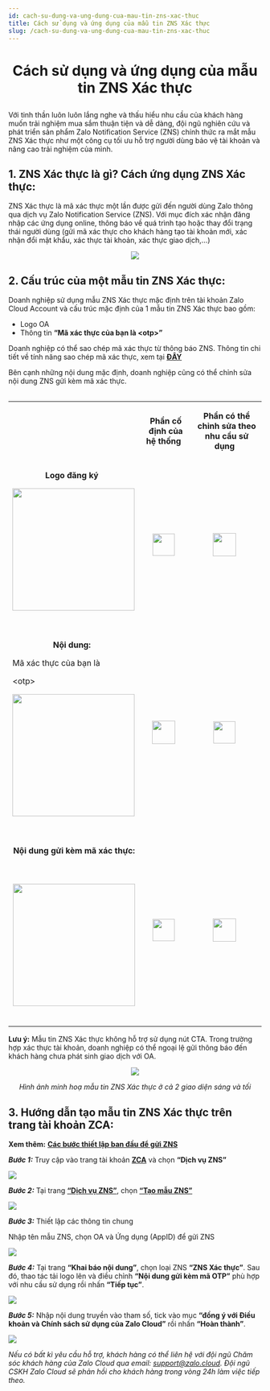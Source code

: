 ```yaml
---
id: cach-su-dung-va-ung-dung-cua-mau-tin-zns-xac-thuc
title: Cách sử dụng và ứng dụng của mẫu tin ZNS Xác thực
slug: /cach-su-dung-va-ung-dung-cua-mau-tin-zns-xac-thuc
---
```


# <p align="center">Cách sử dụng và ứng dụng của mẫu tin ZNS Xác thực</p>

Với tinh thần luôn luôn lắng nghe và thấu hiểu nhu cầu của khách hàng muốn trải nghiệm mua sắm thuận tiện và dễ dàng, đội ngũ nghiên cứu và phát triển sản phẩm Zalo Notification Service (ZNS) chính thức ra mắt mẫu ZNS Xác thực như một công cụ tối ưu hỗ trợ người dùng bảo vệ tài khoản và nâng cao trải nghiệm của mình.

## 1. ZNS Xác thực là gì? Cách ứng dụng ZNS Xác thực:

ZNS Xác thực là mã xác thực một lần được gửi đến người dùng Zalo thông qua dịch vụ Zalo Notification Service (ZNS). Với mục đích xác nhận đăng nhập các ứng dụng online, thông báo về quá trình tạo hoặc thay đổi trạng thái người dùng (gửi mã xác thực cho khách hàng tạo tài khoản mới, xác nhận đổi mật khẩu, xác thực tài khoản, xác thực giao dịch,…)

<p align="center">
  <img src="https://stc-oa.zdn.vn/uploads/bc9ff84938b6177ec056ad11aabbd7f2.png" />
</p>

## 2. Cấu trúc của một mẫu tin ZNS Xác thực:

Doanh nghiệp sử dụng mẫu ZNS Xác thực mặc định trên tài khoản Zalo Cloud Account và cấu trúc mặc định của 1 mẫu tin ZNS Xác thực bao gồm:

- Logo OA
- Thông tin **“Mã xác thực của bạn là &lt;otp&gt;”**

Doanh nghiệp có thể sao chép mã xác thực từ thông báo ZNS. Thông tin chi tiết về tính năng sao chép mã xác thực, xem tại [**ĐÂY**](https://zalo.cloud/blog/cap-nhat-kha-nang-sao-chep-doi-voi-mau-zns-xac-thuc/erub6bg47kawnvqnk)

Bên cạnh những nội dung mặc định, doanh nghiệp cũng có thể chỉnh sửa nội dung ZNS gửi kèm mã xác thực.

<div align="center">
  <table>
    <table>
  <tbody>
    <tr>
      <td>
        <p style="margin-left:0px;">&nbsp;</p>
      </td>
      <td>
        <p style="margin-left:0px;text-align:center;">
          <strong>Phần cố định của hệ thống</strong>
          <span style="color:rgb(0,120,212);">&nbsp;</span>
        </p>
      </td>
      <td>
        <p style="margin-left:0px;text-align:center;">
          <strong>Phần có thể chỉnh sửa theo nhu cầu sử dụng</strong>
          <span style="color:rgb(0,120,212);">&nbsp;</span>
        </p>
      </td>
    </tr>
    <tr>
      <td>
        <p style="margin-left:0px;text-align:center;">
          <strong>Logo đăng ký</strong>
          <span style="color:rgb(0,120,212);">&nbsp;</span>
        </p>
        <p style="margin-left:0px;">
          <img
            class="image_resized"
            style="width:243px;"
            src="https://stc-oa.zdn.vn/uploads/c12c01a6a2ae55ce0fc01486e4648c0c.png"
          />
          &nbsp;
        </p>
      </td>
      <td>
        <p style="margin-left:0px;text-align:center;">
          <img
            class="image_resized"
            style="width:44px;"
            src="https://stc-oa.zdn.vn/uploads/48dca6d085589412dc674bdacab21356.png"
          />
          &nbsp;
        </p>
      </td>
      <td>
        <p style="margin-left:0px;text-align:center;">
          <img
            class="image_resized"
            style="width:46px;"
            src="https://stc-oa.zdn.vn/uploads/aff4f9e3fc3b3dc2b53bd35fe0fdcf9b.png"
          />
          &nbsp;
        </p>
      </td>
    </tr>
    <tr>
      <td>
        <p style="margin-left:0px;text-align:center;">
          <strong>Nội dung:</strong>
          <span style="color:rgb(0,120,212);">&nbsp;</span>
        </p>
        <p style="margin-left:0px;">Mã xác thực của bạn là&nbsp;</p>
        <p style="margin-left:0px;">&lt;otp&gt;&nbsp;</p>
        <p style="margin-left:0px;">
          <img
            class="image_resized"
            style="width:243px;"
            src="https://stc-oa.zdn.vn/uploads/7bbd4cb6d07beb06026b99abedd2961e.png"
          />
          &nbsp;
        </p>
      </td>
      <td>
        <p style="margin-left:0px;text-align:center;">
          <img
            class="image_resized"
            style="width:46px;"
            src="https://stc-oa.zdn.vn/uploads/9e596c24460ba39c0d93c59f7449b8ed.png"
          />
          &nbsp;
        </p>
      </td>
      <td>
        <p style="margin-left:0px;text-align:center;">
          <img
            class="image_resized"
            style="width:44px;"
            src="https://stc-oa.zdn.vn/uploads/178e3d805c9a0fd9c5ad95e4efafa1c3.png"
          />
          &nbsp;
        </p>
      </td>
    </tr>
    <tr>
      <td>
        <p style="margin-left:0px;text-align:center;">
          <strong>Nội dung gửi kèm mã xác thực:</strong>
          <span style="color:rgb(0,120,212);">&nbsp;</span>
        </p>
        <p style="margin-left:0px;text-align:center;">
          &nbsp;
          <br />
          <img
            class="image_resized"
            style="width:243px;"
            src="https://stc-oa.zdn.vn/uploads/fd570f0d04e02aed9563b0edeccfe8c5.png"
          />
          &nbsp;
        </p>
      </td>
      <td>
        <p style="margin-left:0px;text-align:center;">
          <img
            class="image_resized"
            style="width:44px;"
            src="https://stc-oa.zdn.vn/uploads/ccfa2437879f54b0a323eaed34da4e3c.png"
          />
          &nbsp;
        </p>
      </td>
      <td>
        <p style="margin-left:0px;text-align:center;">
          <img
            class="image_resized"
            style="width:46px;"
            src="https://stc-oa.zdn.vn/uploads/f58ad0f0d4a2c61d7042197cbebe6e79.png"
          />
          &nbsp;
        </p>
      </td>
    </tr>
  </tbody>
</table>
</table>
</div>

**Lưu ý:** Mẫu tin ZNS Xác thực không hỗ trợ sử dụng nút CTA. Trong trường hợp xác thực tài khoản, doanh nghiệp có thể ngoại lệ gửi thông báo đến khách hàng chưa phát sinh giao dịch với OA.

<p align="center">
  <img src="https://stc-oa.zdn.vn/uploads/0fda1184d57035a621a484d173c4f1ab.png" />
</p>

_<p align="center">Hình ảnh minh hoạ mẫu tin ZNS Xác thực ở cả 2 giao diện sáng và tối</p>_

## 3. Hướng dẫn tạo mẫu tin ZNS Xác thực trên trang tài khoản ZCA:

**Xem thêm:** [**Các bước thiết lập ban đầu để gửi ZNS**](https://zalo.cloud/zns/guidelines/set-up)

_**Bước 1:**_ Truy cập vào trang tài khoản [**ZCA**](https://account.zalo.cloud/spending/overview) và chọn **“Dịch vụ ZNS”**

![](https://stc-oa.zdn.vn/uploads/e8bd8069b8b228fcb09ddac86927ff65.png)

_**Bước 2:**_ Tại trang [**“Dịch vụ ZNS”**](https://account.zalo.cloud/9GUDMAJZZREQ9MZP/tool/zns/manage/template), chọn [**“Tạo mẫu ZNS”**](https://account.zalo.cloud/tool/zns/createTemplate)

![](https://stc-oa.zdn.vn/uploads/b65fbf3254201d2f1a439793d095d43c.png)

_**Bước 3:**_ Thiết lập các thông tin chung

Nhập tên mẫu ZNS, chọn OA và Ứng dụng (AppID) để gửi ZNS

![](https://stc-oa.zdn.vn/uploads/2ec2dd87befdda0612c275efbedf4f83.png)

_**Bước 4:**_ Tại trang **“Khai báo nội dung”**, chọn loại ZNS **“ZNS Xác thực”**. Sau đó, thao tác tải logo lên và điều chỉnh **“Nội dung gửi kèm mã OTP”** phù hợp với nhu cầu sử dụng rồi nhấn **“Tiếp tục”**.

![](https://stc-oa.zdn.vn/uploads/3436683c88056aabccb842978f11d2a8.png)

_**Bước 5:**_ Nhập nội dung truyền vào tham số, tick vào mục **“đồng ý với Điều khoản và Chính sách sử dụng của Zalo Cloud”** rồi nhấn **“Hoàn thành”**.

![](https://stc-oa.zdn.vn/uploads/da993decbb75dbdc27f768d08ee12218.png)

_Nếu có bất kì yêu cầu hỗ trợ, khách hàng có thể liên hệ với đội ngũ Chăm sóc khách hàng của Zalo Cloud qua email:_ [_support@zalo.cloud_](mailto:support@zalo.cloud)_. Đội ngũ CSKH Zalo Cloud sẽ phản hồi cho khách hàng trong vòng 24h làm việc tiếp theo._
